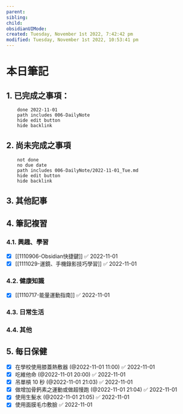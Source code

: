 ```yaml
---
parent: 
sibling: 
child: 
obsidianUIMode: 
created: Tuesday, November 1st 2022, 7:42:42 pm
modified: Tuesday, November 1st 2022, 10:53:41 pm
---
```


# 本日筆記

## 1. 已完成之事項：
```tasks
	done 2022-11-01
	path includes 006-DailyNote
	hide edit button 
	hide backlink
```

## 2. 尚未完成之事項
```tasks
	not done
	no due date
	path includes 006-DailyNote/2022-11-01_Tue.md
	hide edit button 
	hide backlink
```

## 3. 其他記事

## 4. 筆記複習
### 4.1. 興趣、學習
- [x] [[1110906-Obsidian快捷鍵]] ✅ 2022-11-01
- [x] [[1111029-運鏡、手機錄影技巧學習]] ✅ 2022-11-01

### 4.2. 健康知識
- [x] [[1110717-能量運動指南]] ✅ 2022-11-01

### 4.3. 日常生活

### 4.4. 其他


## 5. 每日保健
- [x] 在學校使用膝蓋熱敷器 (@2022-11-01 11:00) ✅ 2022-11-01
- [x] 吃維他命 (@2022-11-01 20:00) ✅ 2022-11-01
- [x] 吊單槓 10 秒 (@2022-11-01 21:03) ✅ 2022-11-01
- [x] 做增加骨鈣素之運動或做超慢跑 (@2022-11-01 21:04) ✅ 2022-11-01
- [x] 使用生髮水 (@2022-11-01 21:05) ✅ 2022-11-01
- [x] 使用面膜毛巾敷臉 ✅ 2022-11-01